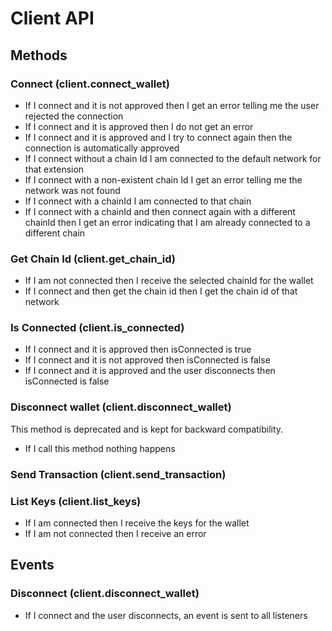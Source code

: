 # Client API

## Methods

### Connect (client.connect_wallet)

- If I connect and it is not approved then I get an error telling me the user rejected the connection
- If I connect and it is approved then I do not get an error
- If I connect and it is approved and I try to connect again then the connection is automatically approved
- If I connect without a chain Id I am connected to the default network for that extension
- If I connect with a non-existent chain Id I get an error telling me the network was not found
- If I connect with a chainId I am connected to that chain
- If I connect with a chainId and then connect again with a different chainId then I get an error indicating that I am already connected to a different chain

### Get Chain Id (client.get_chain_id)

- If I am not connected then I receive the selected chainId for the wallet
- If I connect and then get the chain id then I get the chain id of that network

### Is Connected (client.is_connected)

- If I connect and it is approved then isConnected is true
- If I connect and it is not approved then isConnected is false
- If I connect and it is approved and the user disconnects then isConnected is false

### Disconnect wallet (client.disconnect_wallet)

This method is deprecated and is kept for backward compatibility.

- If I call this method nothing happens

### Send Transaction (client.send_transaction)

<!-- TODO -->

### List Keys (client.list_keys)

- If I am connected then I receive the keys for the wallet
- If I am not connected then I receive an error

## Events

### Disconnect (client.disconnect_wallet)

- If I connect and the user disconnects, an event is sent to all listeners
